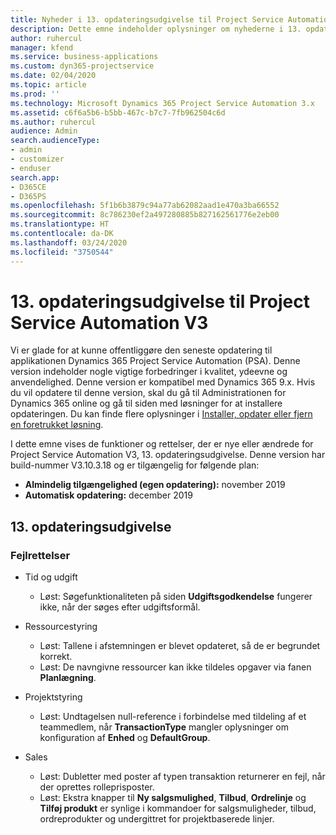 ```yaml
---
title: Nyheder i 13. opdateringsudgivelse til Project Service Automation, V3
description: Dette emne indeholder oplysninger om nyhederne i 13. opdateringsudgivelse til Project Service Automation, V3.
author: ruhercul
manager: kfend
ms.service: business-applications
ms.custom: dyn365-projectservice
ms.date: 02/04/2020
ms.topic: article
ms.prod: ''
ms.technology: Microsoft Dynamics 365 Project Service Automation 3.x
ms.assetid: c6f6a5b6-b5bb-467c-b7c7-7fb962504c6d
ms.author: ruhercul
audience: Admin
search.audienceType:
- admin
- customizer
- enduser
search.app:
- D365CE
- D365PS
ms.openlocfilehash: 5f1b6b3879c94a77ab62082aad1e470a3ba66552
ms.sourcegitcommit: 8c786230ef2a497280885b827162561776e2eb00
ms.translationtype: HT
ms.contentlocale: da-DK
ms.lasthandoff: 03/24/2020
ms.locfileid: "3750544"
---
```

# <a name="project-service-automation-v3-update-release-13"></a>13. opdateringsudgivelse til Project Service Automation V3
Vi er glade for at kunne offentliggøre den seneste opdatering til applikationen Dynamics 365 Project Service Automation (PSA). Denne version indeholder nogle vigtige forbedringer i kvalitet, ydeevne og anvendelighed. Denne version er kompatibel med Dynamics 365 9.x. Hvis du vil opdatere til denne version, skal du gå til Administrationen for Dynamics 365 online og gå til siden med løsninger for at installere opdateringen. Du kan finde flere oplysninger i [Installer, opdater eller fjern en foretrukket løsning](https://docs.microsoft.com/power-platform/admin/install-remove-preferred-solution).

I dette emne vises de funktioner og rettelser, der er nye eller ændrede for Project Service Automation V3, 13. opdateringsudgivelse. Denne version har build-nummer V3.10.3.18 og er tilgængelig for følgende plan:

- **Almindelig tilgængelighed (egen opdatering):** november 2019
- **Automatisk opdatering:** december 2019


## <a name="update-release-13"></a>13. opdateringsudgivelse 

### <a name="bug-fixes"></a>Fejlrettelser

- Tid og udgift

     - Løst: Søgefunktionaliteten på siden **Udgiftsgodkendelse** fungerer ikke, når der søges efter udgiftsformål.

- Ressourcestyring

     - Løst: Tallene i afstemningen er blevet opdateret, så de er begrundet korrekt.
     - Løst: De navngivne ressourcer kan ikke tildeles opgaver via fanen **Planlægning**.

- Projektstyring

     - Løst: Undtagelsen null-reference i forbindelse med tildeling af et teammedlem, når **TransactionType** mangler oplysninger om konfiguration af **Enhed** og **DefaultGroup**.

- Sales

     - Løst: Dubletter med poster af typen transaktion returnerer en fejl, når der oprettes rolleprisposter.
     - Løst: Ekstra knapper til **Ny salgsmulighed**, **Tilbud**, **Ordrelinje** og **Tilføj produkt** er synlige i kommandoer for salgsmuligheder, tilbud, ordreprodukter og undergittret for projektbaserede linjer.


